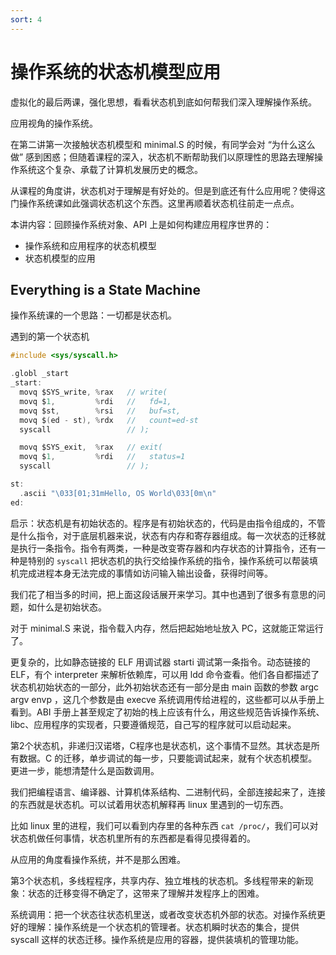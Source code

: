```yaml
---
sort: 4
---
```

# 操作系统的状态机模型应用

虚拟化的最后两课，强化思想，看看状态机到底如何帮我们深入理解操作系统。

应用视角的操作系统。

在第二讲第一次接触状态机模型和 minimal.S 的时候，有同学会对 “为什么这么做” 感到困惑；但随着课程的深入，状态机不断帮助我们以原理性的思路去理解操作系统这个复杂、承载了计算机发展历史的概念。

从课程的角度讲，状态机对于理解是有好处的。但是到底还有什么应用呢？使得这门操作系统课如此强调状态机这个东西。这里再顺着状态机往前走一点点。

本讲内容：回顾操作系统对象、API 上是如何构建应用程序世界的：
- 操作系统和应用程序的状态机模型
- 状态机模型的应用

## Everything is a State Machine

操作系统课的一个思路：一切都是状态机。

遇到的第一个状态机

```c
#include <sys/syscall.h>

.globl _start
_start:
  movq $SYS_write, %rax   // write(
  movq $1,         %rdi   //   fd=1,
  movq $st,        %rsi   //   buf=st,
  movq $(ed - st), %rdx   //   count=ed-st
  syscall                 // );

  movq $SYS_exit,  %rax   // exit(
  movq $1,         %rdi   //   status=1
  syscall                 // );

st:
  .ascii "\033[01;31mHello, OS World\033[0m\n"
ed:
```

启示：状态机是有初始状态的。程序是有初始状态的，代码是由指令组成的，不管是什么指令，对于底层机器来说，状态有内存和寄存器组成。每一次状态的迁移就是执行一条指令。指令有两类，一种是改变寄存器和内存状态的计算指令，还有一种是特别的 `syscall` 把状态机的执行交给操作系统的指令，操作系统可以帮装填机完成进程本身无法完成的事情如访问输入输出设备，获得时间等。

我们花了相当多的时间，把上面这段话展开来学习。其中也遇到了很多有意思的问题，如什么是初始状态。

对于 minimal.S 来说，指令载入内存，然后把起始地址放入 PC，这就能正常运行了。

更复杂的，比如静态链接的 ELF 用调试器 starti 调试第一条指令。动态链接的 ELF，有个 interpreter 来解析依赖库，可以用 ldd 命令查看。他们各自都描述了状态机初始状态的一部分，此外初始状态还有一部分是由 main 函数的参数 argc argv envp ，这几个参数是由 execve 系统调用传给进程的，这些都可以从手册上看到。ABI 手册上甚至规定了初始的栈上应该有什么，用这些规范告诉操作系统、libc、应用程序的实现者，只要遵循规范，自己写的程序就可以启动起来。


第2个状态机，非递归汉诺塔，C程序也是状态机，这个事情不显然。其状态是所有数据。C 的迁移，单步调试的每一步，只要能调试起来，就有个状态机模型。更进一步，能想清楚什么是函数调用。

我们把编程语言、编译器、计算机体系结构、二进制代码，全部连接起来了，连接的东西就是状态机。可以试着用状态机解释再 linux 里遇到的一切东西。

比如 linux 里的进程，我们可以看到内存里的各种东西 `cat /proc/`，我们可以对状态机做任何事情，状态机里所有的东西都是看得见摸得着的。

从应用的角度看操作系统，并不是那么困难。

第3个状态机，多线程程序，共享内存、独立堆栈的状态机。多线程带来的新现象：状态的迁移变得不确定了，这带来了理解并发程序上的困难。

系统调用：把一个状态往状态机里送，或者改变状态机外部的状态。对操作系统更好的理解：操作系统是一个状态机的管理者。状态机瞬时状态的集合，提供 syscall 这样的状态迁移。操作系统是应用的容器，提供装填机的管理功能。




